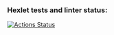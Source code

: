 ### Hexlet tests and linter status:
[![Actions Status](https://github.com/tangerinous/java-project-99/actions/workflows/hexlet-check.yml/badge.svg)](https://github.com/tangerinous/java-project-99/actions)